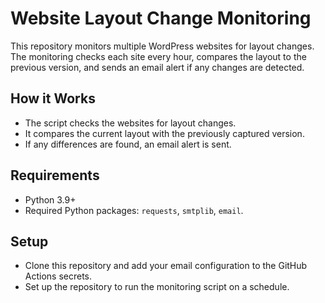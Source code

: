 # Website Layout Change Monitoring

This repository monitors multiple WordPress websites for layout changes. The monitoring checks each site every hour, compares the layout to the previous version, and sends an email alert if any changes are detected.

## How it Works
- The script checks the websites for layout changes.
- It compares the current layout with the previously captured version.
- If any differences are found, an email alert is sent.

## Requirements
- Python 3.9+
- Required Python packages: `requests`, `smtplib`, `email`.

## Setup
- Clone this repository and add your email configuration to the GitHub Actions secrets.
- Set up the repository to run the monitoring script on a schedule.
